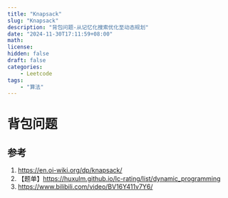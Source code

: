 ```yaml
---
title: "Knapsack"
slug: "Knapsack"
description: "背包问题-从记忆化搜索优化至动态规划"
date: "2024-11-30T17:11:59+08:00"
math: 
license: 
hidden: false
draft: false 
categories: 
    - Leetcode
tags:
    - "算法"
---
```

# 背包问题



## 参考

1. https://en.oi-wiki.org/dp/knapsack/
2. 【题单】https://huxulm.github.io/lc-rating/list/dynamic_programming
3. https://www.bilibili.com/video/BV16Y411v7Y6/